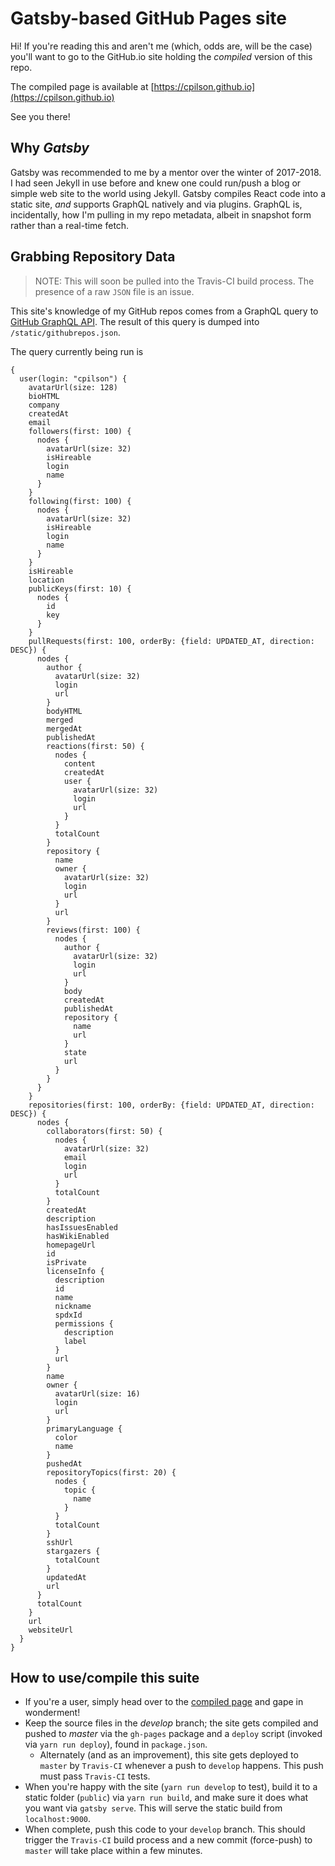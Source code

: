 # Gatsby-based GitHub Pages site

Hi! If you're reading this and aren't me (which, odds are, will be the case) you'll want to go to the GitHub.io site holding the _compiled_ version of this repo.

The compiled page is available at [https://cpilson.github.io](https://cpilson.github.io)

See you there!

## Why _Gatsby_

Gatsby was recommended to me by a mentor over the winter of 2017-2018. I had seen Jekyll in use before and knew one could run/push a blog or simple web site to the world using Jekyll. Gatsby compiles React code into a static site, _and_ supports GraphQL natively and via plugins. GraphQL is, incidentally, how I'm pulling in my repo metadata, albeit in snapshot form rather than a real-time fetch.

## Grabbing Repository Data

> NOTE: This will soon be pulled into the Travis-CI build process. The presence of a raw `JSON` file is an issue.

This site's knowledge of my GitHub repos comes from a GraphQL query to [GitHub GraphQL API](https://developer.github.com/v4/explorer/). The result of this query is dumped into `/static/githubrepos.json`.

The query currently being run is

```text
{
  user(login: "cpilson") {
    avatarUrl(size: 128)
    bioHTML
    company
    createdAt
    email
    followers(first: 100) {
      nodes {
        avatarUrl(size: 32)
        isHireable
        login
        name
      }
    }
    following(first: 100) {
      nodes {
        avatarUrl(size: 32)
        isHireable
        login
        name
      }
    }
    isHireable
    location
    publicKeys(first: 10) {
      nodes {
        id
        key
      }
    }
    pullRequests(first: 100, orderBy: {field: UPDATED_AT, direction: DESC}) {
      nodes {
        author {
          avatarUrl(size: 32)
          login
          url
        }
        bodyHTML
        merged
        mergedAt
        publishedAt
        reactions(first: 50) {
          nodes {
            content
            createdAt
            user {
              avatarUrl(size: 32)
              login
              url
            }
          }
          totalCount
        }
        repository {
          name
          owner {
            avatarUrl(size: 32)
            login
            url
          }
          url
        }
        reviews(first: 100) {
          nodes {
            author {
              avatarUrl(size: 32)
              login
              url
            }
            body
            createdAt
            publishedAt
            repository {
              name
              url
            }
            state
            url
          }
        }
      }
    }
    repositories(first: 100, orderBy: {field: UPDATED_AT, direction: DESC}) {
      nodes {
        collaborators(first: 50) {
          nodes {
            avatarUrl(size: 32)
            email
            login
            url
          }
          totalCount
        }
        createdAt
        description
        hasIssuesEnabled
        hasWikiEnabled
        homepageUrl
        id
        isPrivate
        licenseInfo {
          description
          id
          name
          nickname
          spdxId
          permissions {
            description
            label
          }
          url
        }
        name
        owner {
          avatarUrl(size: 16)
          login
          url
        }
        primaryLanguage {
          color
          name
        }
        pushedAt
        repositoryTopics(first: 20) {
          nodes {
            topic {
              name
            }
          }
          totalCount
        }
        sshUrl
        stargazers {
          totalCount
        }
        updatedAt
        url
      }
      totalCount
    }
    url
    websiteUrl
  }
}
```

## How to use/compile this suite

* If you're a user, simply head over to the [compiled page](https://cpilson.github.io) and gape in wonderment!
* Keep the source files in the _develop_ branch; the site gets compiled and pushed to _master_ via the `gh-pages` package and a `deploy` script (invoked via `yarn run deploy`), found in `package.json`.
  * Alternately (and as an improvement), this site gets deployed to `master` by `Travis-CI` whenever a push to `develop` happens. This push must pass `Travis-CI` tests.
* When you're happy with the site (`yarn run develop` to test), build it to a static folder (`public`) via `yarn run build`, and make sure it does what you want via `gatsby serve`. This will serve the static build from `localhost:9000`. 
* When complete, push this code to your `develop` branch. This should trigger the `Travis-CI` build process and a new commit (force-push) to `master` will take place within a few minutes.